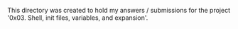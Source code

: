 This directory was created to hold my answers / submissions for the project '0x03. Shell, init files, variables, and expansion'.

